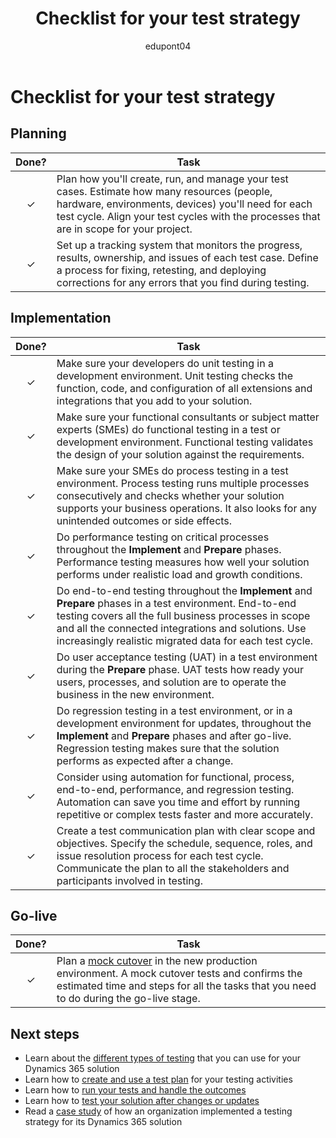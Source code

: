 ﻿---
title: Checklist for your test strategy
description: Follow this checklist to make sure you cover all the important aspects of your test strategy for your Dynamics 365 project.
ms.date: 01/23/2024
ms.topic: conceptual
author: edupont04
ms.author: veneva
ms.custom:
  - ai-seo-date: 01/23/2024
  - ai-gen-docs-bap
  - ai-gen-title
  - ai-gen-desc
content_well_notification: AI-contribution
---

# Checklist for your test strategy

## Planning

| Done? | Task |
| :---: | --- |
| &check; | Plan how you'll create, run, and manage your test cases. Estimate how many resources (people, hardware, environments, devices) you'll need for each test cycle. Align your test cycles with the processes that are in scope for your project. |
| &check; | Set up a tracking system that monitors the progress, results, ownership, and issues of each test case. Define a process for fixing, retesting, and deploying corrections for any errors that you find during testing. |

## Implementation

| Done? | Task |
| :---: | --- |
| &check; | Make sure your developers do unit testing in a development environment. Unit testing checks the function, code, and configuration of all extensions and integrations that you add to your solution. |
| &check; | Make sure your functional consultants or subject matter experts (SMEs) do functional testing in a test or development environment. Functional testing validates the design of your solution against the requirements. |
| &check; | Make sure your SMEs do process testing in a test environment. Process testing runs multiple processes consecutively and checks whether your solution supports your business operations. It also looks for any unintended outcomes or side effects. |
| &check; | Do performance testing on critical processes throughout the **Implement** and **Prepare** phases. Performance testing measures how well your solution performs under realistic load and growth conditions. |
| &check; | Do end-to-end testing throughout the **Implement** and **Prepare** phases in a test environment. End-to-end testing covers all the full business processes in scope and all the connected integrations and solutions. Use increasingly realistic migrated data for each test cycle. |
| &check; | Do user acceptance testing (UAT) in a test environment during the **Prepare** phase. UAT tests how ready your users, processes, and solution are to operate the business in the new environment. |
| &check; | Do regression testing in a test environment, or in a development environment for updates, throughout the **Implement** and **Prepare** phases and after go-live. Regression testing makes sure that the solution performs as expected after a change. |
| &check; | Consider using automation for functional, process, end-to-end, performance, and regression testing. Automation can save you time and effort by running repetitive or complex tests faster and more accurately. |
| &check; | Create a test communication plan with clear scope and objectives. Specify the schedule, sequence, roles, and issue resolution process for each test cycle. Communicate the plan to all the stakeholders and participants involved in testing. |

## Go-live

| Done? | Task |
| :---: | --- |
| &check; | Plan a [mock cutover](testing-strategy-test-types.md#mock-cutover) in the new production environment. A mock cutover tests and confirms the estimated time and steps for all the tasks that you need to do during the go-live stage. |

## Next steps

- Learn about the [different types of testing](testing-strategy-test-types.md) that you can use for your Dynamics 365 solution
- Learn how to [create and use a test plan](testing-strategy-planning.md) for your testing activities
- Learn how to [run your tests and handle the outcomes](testing-strategy-run-tests.md)
- Learn how to [test your solution after changes or updates](testing-regression-tooling.md)
- Read a [case study](testing-strategy-case-study.md) of how an organization implemented a testing strategy for its Dynamics 365 solution

